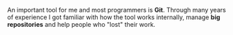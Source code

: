 An important tool for me and most programmers is **Git**.
Through many years of experience I got familiar with how the tool works internally,
manage **big repositories** and help people who "lost" their work.
